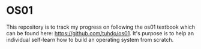 # OS01
This repository is to track my progress on following the os01 textbook which can be found here: https://github.com/tuhdo/os01. It's purpose is to help an individual self-learn how to build an operating system from scratch. 
